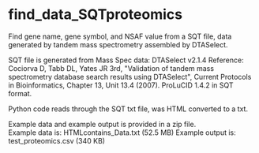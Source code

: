 # find_data_SQTproteomics

Find gene name, gene symbol, and NSAF value from a SQT file, data generated by tandem mass spectrometry assembled by DTASelect. 

SQT file is generated from Mass Spec data:
DTASelect v2.1.4
Reference: Cociorva D, Tabb DL, Yates JR 3rd, "Validation of tandem mass spectrometry database search results using DTASelect", Current Protocols in Bioinformatics, Chapter 13, Unit 13.4 (2007).
ProLuCID 1.4.2 in SQT format.

Python code reads through the SQT txt file, was HTML converted to a txt. 

Example data and example output is provided in a zip file.  
Example data is: HTMLcontains_Data.txt (52.5 MB)
Example output is: test_proteomics.csv (340 KB)



